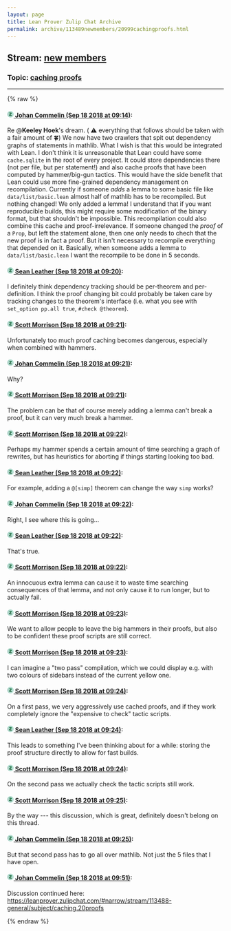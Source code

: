 ```yaml
---
layout: page
title: Lean Prover Zulip Chat Archive 
permalink: archive/113489newmembers/20999cachingproofs.html
---
```


## Stream: [new members](index.html)
### Topic: [caching proofs](20999cachingproofs.html)

---


{% raw %}
#### [![Click to go to Zulip](../../assets/img/zulip2.png) Johan Commelin (Sep 18 2018 at 09:14)](https://leanprover.zulipchat.com/#narrow/stream/113489-new%20members/topic/caching%20proofs/near/134149890):
Re @**Keeley Hoek**'s dream. ( :warning: everything that follows should be taken with a fair amount of :four_leaf_clover:)
We now have two crawlers that spit out dependency graphs of statements in mathlib. What I wish is that this would be integrated with Lean. I don't think it is unreasonable that Lean could have some `cache.sqlite` in the root of every project. It could store dependencies there (not per file, but per statement!) and also cache proofs that have been computed by hammer/big-gun tactics.
This would have the side benefit that Lean could use more fine-grained dependency management on recompilation. Currently if someone *adds* a lemma to some basic file like `data/list/basic.lean` almost half of mathlib has to be recompiled. But nothing changed! We only added a lemma!
I understand that if you want reproducible builds, this might require some modification of the binary format, but that shouldn't be impossible.
This recompilation could also combine this cache and proof-irrelevance. If someone changed the *proof* of a `Prop`, but left the statement alone, then one only needs to chech that the new proof is in fact a proof. But it isn't necessary to recompile everything that depended on it.
Basically, when someone adds a lemma to `data/list/basic.lean` I want the recompile to be done in 5 seconds.

#### [![Click to go to Zulip](../../assets/img/zulip2.png) Sean Leather (Sep 18 2018 at 09:20)](https://leanprover.zulipchat.com/#narrow/stream/113489-new%20members/topic/caching%20proofs/near/134150071):
I definitely think dependency tracking should be per-theorem and per-definition. I think the proof changing bit could probably be taken care by tracking changes to the theorem's interface (i.e. what you see with `set_option pp.all true`, `#check @theorem`).

#### [![Click to go to Zulip](../../assets/img/zulip2.png) Scott Morrison (Sep 18 2018 at 09:21)](https://leanprover.zulipchat.com/#narrow/stream/113489-new%20members/topic/caching%20proofs/near/134150093):
Unfortunately too much proof caching becomes dangerous, especially when combined with hammers.

#### [![Click to go to Zulip](../../assets/img/zulip2.png) Johan Commelin (Sep 18 2018 at 09:21)](https://leanprover.zulipchat.com/#narrow/stream/113489-new%20members/topic/caching%20proofs/near/134150095):
Why?

#### [![Click to go to Zulip](../../assets/img/zulip2.png) Scott Morrison (Sep 18 2018 at 09:21)](https://leanprover.zulipchat.com/#narrow/stream/113489-new%20members/topic/caching%20proofs/near/134150096):
The problem can be that of course merely adding a lemma can't break a proof, but it can very much break a hammer.

#### [![Click to go to Zulip](../../assets/img/zulip2.png) Scott Morrison (Sep 18 2018 at 09:22)](https://leanprover.zulipchat.com/#narrow/stream/113489-new%20members/topic/caching%20proofs/near/134150141):
Perhaps my hammer spends a certain amount of time searching a graph of rewrites, but has heuristics for aborting if things starting looking too bad.

#### [![Click to go to Zulip](../../assets/img/zulip2.png) Sean Leather (Sep 18 2018 at 09:22)](https://leanprover.zulipchat.com/#narrow/stream/113489-new%20members/topic/caching%20proofs/near/134150144):
For example, adding a `@[simp]` theorem can change the way `simp` works?

#### [![Click to go to Zulip](../../assets/img/zulip2.png) Johan Commelin (Sep 18 2018 at 09:22)](https://leanprover.zulipchat.com/#narrow/stream/113489-new%20members/topic/caching%20proofs/near/134150145):
Right, I see where this is going...

#### [![Click to go to Zulip](../../assets/img/zulip2.png) Sean Leather (Sep 18 2018 at 09:22)](https://leanprover.zulipchat.com/#narrow/stream/113489-new%20members/topic/caching%20proofs/near/134150148):
That's true.

#### [![Click to go to Zulip](../../assets/img/zulip2.png) Scott Morrison (Sep 18 2018 at 09:22)](https://leanprover.zulipchat.com/#narrow/stream/113489-new%20members/topic/caching%20proofs/near/134150153):
An innocuous extra lemma can cause it to waste time searching consequences of that lemma, and not only cause it to run longer, but to actually fail.

#### [![Click to go to Zulip](../../assets/img/zulip2.png) Scott Morrison (Sep 18 2018 at 09:23)](https://leanprover.zulipchat.com/#narrow/stream/113489-new%20members/topic/caching%20proofs/near/134150166):
We want to allow people to leave the big hammers in their proofs, but also to be confident these proof scripts are still correct.

#### [![Click to go to Zulip](../../assets/img/zulip2.png) Scott Morrison (Sep 18 2018 at 09:23)](https://leanprover.zulipchat.com/#narrow/stream/113489-new%20members/topic/caching%20proofs/near/134150170):
I can imagine a "two pass" compilation, which we could display e.g. with two colours of sidebars instead of the current yellow one.

#### [![Click to go to Zulip](../../assets/img/zulip2.png) Scott Morrison (Sep 18 2018 at 09:24)](https://leanprover.zulipchat.com/#narrow/stream/113489-new%20members/topic/caching%20proofs/near/134150213):
On a first pass, we very aggressively use cached proofs, and if they work completely ignore the "expensive to check" tactic scripts.

#### [![Click to go to Zulip](../../assets/img/zulip2.png) Sean Leather (Sep 18 2018 at 09:24)](https://leanprover.zulipchat.com/#narrow/stream/113489-new%20members/topic/caching%20proofs/near/134150214):
This leads to something I've been thinking about for a while: storing the proof structure directly to allow for fast builds.

#### [![Click to go to Zulip](../../assets/img/zulip2.png) Scott Morrison (Sep 18 2018 at 09:24)](https://leanprover.zulipchat.com/#narrow/stream/113489-new%20members/topic/caching%20proofs/near/134150216):
On the second pass we actually check the tactic scripts still work.

#### [![Click to go to Zulip](../../assets/img/zulip2.png) Scott Morrison (Sep 18 2018 at 09:25)](https://leanprover.zulipchat.com/#narrow/stream/113489-new%20members/topic/caching%20proofs/near/134150218):
By the way --- this discussion, which is great, definitely doesn't belong on this thread.

#### [![Click to go to Zulip](../../assets/img/zulip2.png) Johan Commelin (Sep 18 2018 at 09:25)](https://leanprover.zulipchat.com/#narrow/stream/113489-new%20members/topic/caching%20proofs/near/134150221):
But that second pass has to go all over mathlib. Not just the 5 files that I have open.

#### [![Click to go to Zulip](../../assets/img/zulip2.png) Johan Commelin (Sep 18 2018 at 09:51)](https://leanprover.zulipchat.com/#narrow/stream/113489-new%20members/topic/caching%20proofs/near/134151223):
Discussion continued here: https://leanprover.zulipchat.com/#narrow/stream/113488-general/subject/caching.20proofs


{% endraw %}
